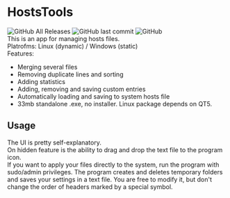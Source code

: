 # HostsTools  
![GitHub All Releases](https://img.shields.io/github/downloads/nek-12/HostsTools/total?label=Total%20Downloads) ![GitHub last commit](https://img.shields.io/github/last-commit/Nek-12/HostsTools) ![GitHub](https://img.shields.io/github/license/Nek-12/HostsTools)  
This is an app for managing hosts files.  
Platrofms: Linux (dynamic) / Windows (static)   
Features:  
* Merging several files  
* Removing duplicate lines and sorting  
* Adding statistics  
* Adding, removing and saving custom entries  
* Automatically loading and saving to system hosts file  
* 33mb standalone .exe, no installer. Linux package depends on QT5.
## Usage  
The UI is pretty self-explanatory.  
On hidden feature is the ability to drag and drop the text file to the program icon.  
If you want to apply your files directly to the system, run the program with sudo/admin privileges.
The program creates and deletes temporary folders and saves your settings in a text file. You are free to modify it, but don't change the order of headers marked by a special symbol.
